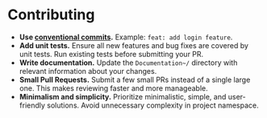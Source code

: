 # Contributing

- **Use [conventional commits].** Example: `feat: add login feature`.
- **Add unit tests.** Ensure all new features and bug fixes are covered by unit tests. Run existing tests before submitting your PR.
- **Write documentation.** Update the `Documentation~/` directory with relevant information about your changes.
- **Small Pull Requests.** Submit a few small PRs instead of a single large one. This makes reviewing faster and more manageable.
- **Minimalism and simplicity.** Prioritize minimalistic, simple, and user-friendly solutions. Avoid unnecessary complexity in project namespace.

[conventional commits]: https://www.conventionalcommits.org/en/v1.0.0/
